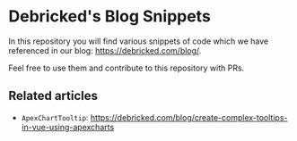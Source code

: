 # Debricked's Blog Snippets

In this repository you will find various snippets of code which we have referenced in our blog: https://debricked.com/blog/.

Feel free to use them and contribute to this repository with PRs.

## Related articles

- `ApexChartTooltip`:  https://debricked.com/blog/create-complex-tooltips-in-vue-using-apexcharts 